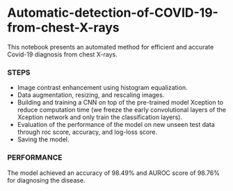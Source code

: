 # Automatic-detection-of-COVID-19-from-chest-X-rays
This notebook presents an automated method for efficient and accurate Covid-19 diagnosis from chest X-rays.

### **STEPS**
- Image contrast enhancement using histogram equalization.
- Data augmentation, resizing, and rescaling images.
- Building and training a CNN on top of the pre-trained model Xception to reduce computation time (we freeze the early convolutional layers of the Xception network and only train the classification layers).
- Evaluation of the performance of the model on new unseen test data through roc score, accuracy, and log-loss score.
- Saving the model.

### **PERFORMANCE**

The model achieved an accuracy of 98.49% and AUROC score of 98.76% for diagnosing the disease.

